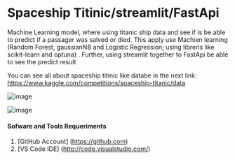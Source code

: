 # Spaceship Titinic/streamlit/FastApi
Machine Learning model, where using titanic ship data and see if  is be able to predict if a passager was salved or died. This apply use Machien learning (Random Forest, gaussianNB and Logistic Regressión; using libreris like scikit-learn and optuna) . Further, using streamlit together to FastApi be able to see the predict result

You can see all about spaceship titinic like databe in the next link: https://www.kaggle.com/competitions/spaceship-titanic/data

![image](https://github.com/wlopezm-unal/Titanic_ship-streamlit/assets/68913739/0ed4e102-41a7-4f6d-a716-eedde52900fa)

![image](https://github.com/wlopezm-unal/Titanic_ship-streamlit/assets/68913739/8f3753d6-8267-4e1a-9f87-8b0ff5108eed)


#### Sofware and Tools Requeriments
1. [GitHub Account] (https://github.com)
2. [VS Code IDE] (http://code.visualstudio.com/)
